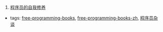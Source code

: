 1. [程序员的自我修养](http://www.kancloud.cn/kancloud/a-programmer-prepares)
  * tags: [free-programming-books](tags/free-programming-books.md), [free-programming-books-zh](tags/free-programming-books-zh.md), [程序员杂谈](tags/程序员杂谈.md)
